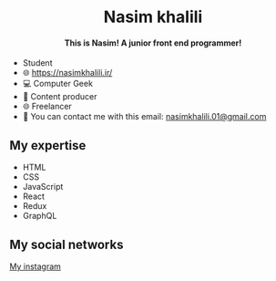 <h1 align="center">  
  <br>
  Nasim khalili
 </h1>

<h4 align="center">This is Nasim! A junior front end programmer!</h4>


-  Student
- 🌐 https://nasimkhalili.ir/
- 💻 Computer Geek
- 📌 Content producer
- 🌐 Freelancer 
- 📧 You can contact me with this email: nasimkhalili.01@gmail.com


## My expertise
+ HTML
+ CSS
+ JavaScript
+ React
+ Redux
+ GraphQL


## My social networks
[My instagram](http://instagram.com/_front_end_?igshid=YmMyMTAzMzY=, "My instagram") 
